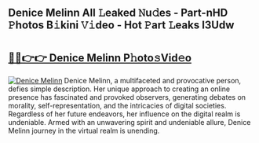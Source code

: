 ## Denice Melinn All 𝙻eaked 𝙽u𝚍es - Part-nHD 𝙿hotos B𝚒kini 𝚅𝚒deo - Hot 𝙿art 𝙻eaks I3Udw

# <h2><a href="http://ld05q0.urlbe.top/?page=Denice+Melinn">🔗🔗👉👉 Denice Melinn P𝚑oto𝚜Vid𝚎o</a></h2>

[![Denice Melinn](https://i.imgur.com/eBuTRDB.gif)](http://ld05q0.urlbe.top/?page=Denice+Melinn)
Denice Melinn, a multifaceted and provocative person, defies simple description. Her unique approach to creating an online presence has fascinated and provoked observers, generating debates on morality, self-representation, and the intricacies of digital societies. Regardless of her future endeavors, her influence on the digital realm is undeniable. Armed with an unwavering spirit and undeniable allure, Denice Melinn journey in the virtual realm is unending.
